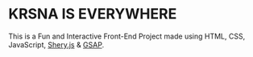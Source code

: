 # KRSNA IS EVERYWHERE
This is a Fun and Interactive Front-End Project made using HTML, CSS, JavaScript, [Shery.js](https://www.npmjs.com/package/sheryjs) & [GSAP](https://gsap.com/).
